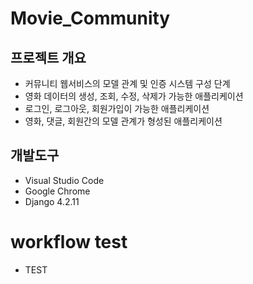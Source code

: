 # Movie_Community

## 프로젝트 개요
- 커뮤니티 웹서비스의 모델 관계 및 인증 시스템 구성 단계
- 영화 데이터의 생성, 조회, 수정, 삭제가 가능한 애플리케이션
- 로그인, 로그아웃, 회원가입이 가능한 애플리케이션
- 영화, 댓글, 회원간의 모델 관계가 형성된 애플리케이션

## 개발도구
- Visual Studio Code
- Google Chrome
- Django 4.2.11


# workflow test
- TEST